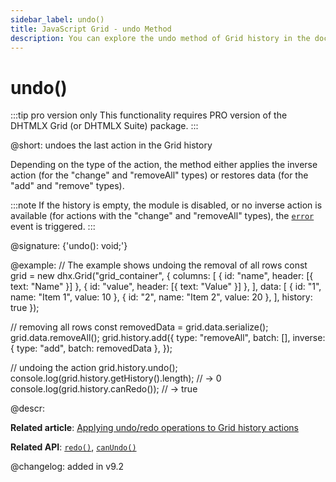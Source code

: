 ```yaml
---
sidebar_label: undo()
title: JavaScript Grid - undo Method 
description: You can explore the undo method of Grid history in the documentation of the DHTMLX JavaScript UI library. Browse developer guides and API reference, try out code examples and live demos, and download a free 30-day evaluation version of DHTMLX Suite.
---
```


# undo()

:::tip pro version only 
This functionality requires PRO version of the DHTMLX Grid (or DHTMLX Suite) package.
:::

@short: undoes the last action in the Grid history 

Depending on the type of the action, the method either applies the inverse action (for the "change" and "removeAll" types) or restores data (for the "add" and "remove" types).

:::note
If the history is empty, the module is disabled, or no inverse action is available (for actions with the "change" and "removeAll" types), the [`error`](grid/api/history/error_event.md) event is triggered.
:::

@signature: {'undo(): void;'}

@example:
// The example shows undoing the removal of all rows
const grid = new dhx.Grid("grid_container", {
    columns: [
        { id: "name", header: [{ text: "Name" }] },
        { id: "value", header: [{ text: "Value" }] },
    ],
    data: [
        { id: "1", name: "Item 1", value: 10 },
        { id: "2", name: "Item 2", value: 20 },
    ],
    history: true
});

// removing all rows
const removedData = grid.data.serialize();
grid.data.removeAll();
grid.history.add({
    type: "removeAll",
    batch: [],
    inverse: { type: "add", batch: removedData },
});

// undoing the action
grid.history.undo();
console.log(grid.history.getHistory().length); // -> 0
console.log(grid.history.canRedo()); // -> true

@descr:

**Related article**: [Applying undo/redo operations to Grid history actions](grid/usage_history.md/#applying-undoredo-operations-to-grid-history-actions)

**Related API**: [`redo()`](grid/api/history/redo_method.md), [`canUndo()`](grid/api/history/canundo_method.md)

@changelog:
added in v9.2